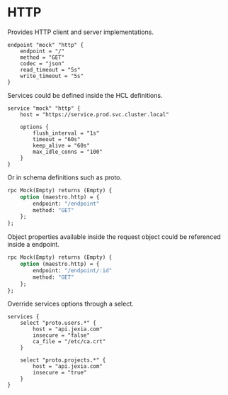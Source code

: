 # HTTP

Provides HTTP client and server implementations.

```hcl
endpoint "mock" "http" {
	endpoint = "/"
	method = "GET"
	codec = "json"
	read_timeout = "5s"
	write_timeout = "5s"
}
```

Services could be defined inside the HCL definitions.

```hcl
service "mock" "http" {
	host = "https://service.prod.svc.cluster.local"

	options {
		flush_interval = "1s"
		timeout = "60s"
		keep_alive = "60s"
		max_idle_conns = "100"
	}
}
```

Or in schema definitions such as proto.

```proto
rpc Mock(Empty) returns (Empty) {
	option (maestro.http) = {
		endpoint: "/endpoint"
		method: "GET"
	};
};
```

Object properties available inside the request object could be referenced inside a endpoint.

```proto
rpc Mock(Empty) returns (Empty) {
	option (maestro.http) = {
		endpoint: "/endpoint/:id"
		method: "GET"
	};
};
```

Override services options through a select.

```hcl
services {
    select "proto.users.*" {
        host = "api.jexia.com"
		insecure = "false"
		ca_file = "/etc/ca.crt"
    }

    select "proto.projects.*" {
        host = "api.jexia.com"
		insecure = "true"
    }
}
```